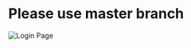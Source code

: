 # Please use master branch
![Login Page]('./../../src/assets/Simulator%20Screenshot%20-%20iPhone%2015%20-%202024-09-08%20at%2000.10.03.png')
